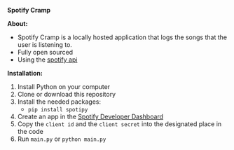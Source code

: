 ﻿**Spotify Cramp**

**About:**

 - Spotify Cramp is a locally hosted application that logs the songs that the user is listening to.
 - Fully open sourced
 - Using the [spotify api](https://developer.spotify.com/documentation/web-api)

**Installation:**
 1. Install Python on your computer
 2. Clone or download this repository
 3. Install the needed packages:
	 - `pip install spotipy`
 4. Create an app in the [Spotify Developer Dashboard](https://developer.spotify.com/dashboard/applications)
 5. Copy the `client id` and the `client secret` into the designated place in the code
 6. Run `main.py`  or `python main.py`


	 

